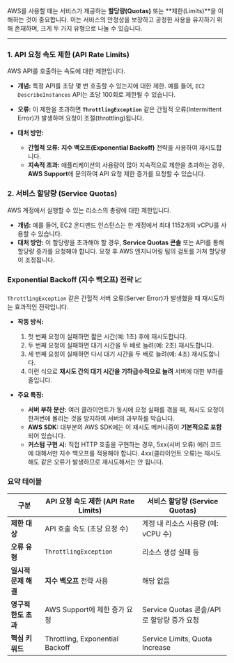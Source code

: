

AWS를 사용할 때는 서비스가 제공하는 **할당량(Quotas)** 또는 **제한(Limits)**을 이해하는 것이 중요합니다. 이는 서비스의 안정성을 보장하고 공정한 사용을 유지하기 위해 존재하며, 크게 두 가지 유형으로 나눌 수 있습니다.

---

### 1. API 요청 속도 제한 (API Rate Limits)

AWS API를 호출하는 속도에 대한 제한입니다.

- **개념:** 특정 API를 초당 몇 번 호출할 수 있는지에 대한 제한. 예를 들어, `EC2 DescribeInstances` API는 초당 100회로 제한될 수 있습니다.

- **오류:** 이 제한을 초과하면 **`ThrottlingException`** 같은 간헐적 오류(Intermittent Error)가 발생하며 요청이 조절(throttling)됩니다.
    
- **대처 방안:**
    
    - **간헐적 오류:** **지수 백오프(Exponential Backoff)** 전략을 사용하여 재시도합니다.
    - **지속적 초과:** 애플리케이션의 사용량이 많아 지속적으로 제한을 초과하는 경우, **AWS Support**에 문의하여 API 요청 제한 증가를 요청할 수 있습니다.


### 2. 서비스 할당량 (Service Quotas)

AWS 계정에서 실행할 수 있는 리소스의 총량에 대한 제한입니다.

- **개념:** 예를 들어, EC2 온디맨드 인스턴스는 한 계정에서 최대 1152개의 vCPU를 사용할 수 있습니다.
- **대처 방안:** 이 할당량을 초과해야 할 경우, **Service Quotas 콘솔** 또는 API를 통해 할당량 증가를 요청해야 합니다. 요청 후 AWS 엔지니어링 팀의 검토를 거쳐 할당량이 조정됩니다.


### Exponential Backoff (지수 백오프) 전략 📈

`ThrottlingException` 같은 간헐적 서버 오류(Server Error)가 발생했을 때 재시도하는 효과적인 전략입니다.

- **작동 방식:**
    1. 첫 번째 요청이 실패하면 짧은 시간(예: 1초) 후에 재시도합니다.
    2. 두 번째 요청이 실패하면 대기 시간을 두 배로 늘려(예: 2초) 재시도합니다.
    3. 세 번째 요청이 실패하면 다시 대기 시간을 두 배로 늘려(예: 4초) 재시도합니다.
    4. 이런 식으로 **재시도 간의 대기 시간을 기하급수적으로 늘려** 서버에 대한 부하를 줄입니다.

- **주요 특징:**
    
    - **서버 부하 분산:** 여러 클라이언트가 동시에 요청 실패를 겪을 때, 재시도 요청이 한꺼번에 몰리는 것을 방지하여 서버의 과부하를 막습니다.
    - **AWS SDK:** 대부분의 AWS SDK에는 이 재시도 메커니즘이 **기본적으로 포함**되어 있습니다.
    - **커스텀 구현 시:** 직접 HTTP 호출을 구현하는 경우, 5xx(서버 오류) 에러 코드에 대해서만 지수 백오프를 적용해야 합니다. 4xx(클라이언트 오류)는 재시도해도 같은 오류가 발생하므로 재시도해서는 안 됩니다.

### 요약 테이블

|구분|API 요청 속도 제한 (API Rate Limits)|서비스 할당량 (Service Quotas)|
|---|---|---|
|**제한 대상**|API 호출 속도 (초당 요청 수)|계정 내 리소스 사용량 (예: vCPU 수)|
|**오류 유형**|`ThrottlingException`|리소스 생성 실패 등|
|**일시적 문제 해결**|**지수 백오프** 전략 사용|해당 없음|
|**영구적 한도 초과**|AWS Support에 제한 증가 요청|Service Quotas 콘솔/API로 할당량 증가 요청|
|**핵심 키워드**|Throttling, Exponential Backoff|Service Limits, Quota Increase|